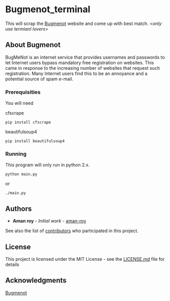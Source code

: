 # Bugmenot_terminal

This will scrap the [Bugmenot](http://bugmenot.com) website and come up with best match. <*only use termianl lovers*>

## About Bugmenot

BugMeNot is an internet service that provides usernames and passwords to let Internet users bypass mandatory free registration on websites. This came in response to the increasing number of websites that request such registration. Many Internet users find this to be an annoyance and a potential source of spam e-mail.

### Prerequisities

You will need

cfscrape
```
pip install cfscrape
```
beautifulsoup4
```
pip install beautifulsoup4
```

### Running

This program will only run in python 2.x.

```
python main.py
```

or

```
./main.py
```

## Authors

* **Aman roy** - *Initial work* - [aman-roy](https://github.com/aman-roy)

See also the list of [contributors](https://github.com/aman-roy/bugmenot_terminal/contributors) who participated in this project.

## License

This project is licensed under the MIT License - see the [LICENSE.md](LICENSE.md) file for details

## Acknowledgments

[Bugmenot](http://bugmenot.com)
